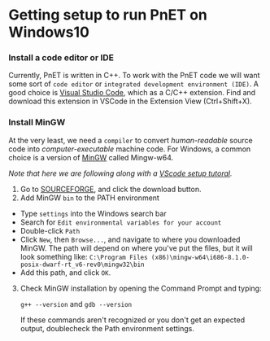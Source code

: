 # Getting setup to run PnET on Windows10

### Install a code editor or IDE
Currently, PnET is written in C++. To work with the PnET code we will want some sort of `code editor` or `integrated development environment (IDE)`. A good choice is [Visual Studio Code](https://code.visualstudio.com/download), which as a C/C++ extension. Find and download this extension in VSCode in the Extension View (Ctrl+Shift+X).

### Install MinGW
At the very least, we need a `compiler` to convert *human-readable* source code into *computer-executable* machine code. For Windows, a common choice is a version of [MinGW](https://en.wikipedia.org/wiki/MinGW) called Mingw-w64. 

*Note that here we are following along with a [VScode setup tutoral](https://code.visualstudio.com/docs/cpp/config-mingw).*
1. Go to [SOURCEFORGE](https://sourceforge.net/projects/mingw-w64/), and click the download button.
2. Add MinGW `bin` to the PATH environment
+ Type `settings` into the Windows search bar
+ Search for `Edit environmental variables for your account`
+ Double-click `Path`
+ Click `New`, then `Browse...`, and navigate to where you downloaded MinGW. The path will depend on where you've put the files, but it will look something like: `C:\Program Files (x86)\mingw-w64\i686-8.1.0-posix-dwarf-rt_v6-rev0\mingw32\bin`
+ Add this path, and click `OK`. 
3. Check MinGW installation by opening the Command Prompt and typing:

    `g++ --version`
     and
    `gdb --version`

    If these commands aren't recognized or you don't get an expected output, doublecheck the Path environment settings.
